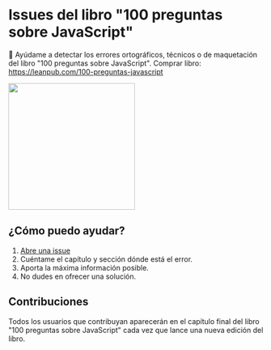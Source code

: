 # Issues del libro "100 preguntas sobre JavaScript"

📖 Ayúdame a detectar los errores ortográficos, técnicos o de maquetación del libro "100 preguntas sobre JavaScript".
Comprar libro: https://leanpub.com/100-preguntas-javascript

<a href='https://leanpub.com/100-preguntas-javascript'><img src='https://d2sofvawe08yqg.cloudfront.net/100-preguntas-javascript/hero2x?1616891091' width='250' /></a>

## ¿Cómo puedo ayudar?

1. [Abre una issue](https://github.com/midudev/libro-100-preguntas-sobre-javascript-issues/issues/new)
2. Cuéntame el capítulo y sección dónde está el error.
3. Aporta la máxima información posible.
4. No dudes en ofrecer una solución.

## Contribuciones

Todos los usuarios que contribuyan aparecerán en el capítulo final del libro "100 preguntas sobre JavaScript" cada vez que lance una nueva edición del libro.
